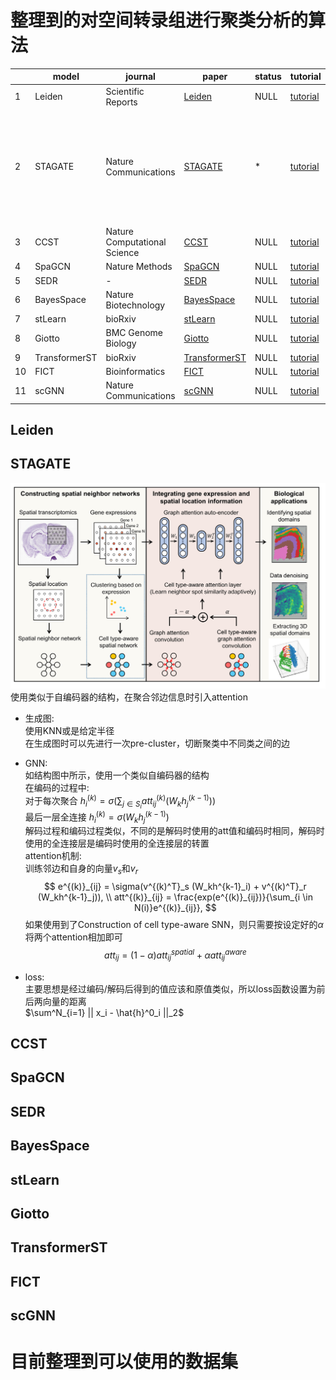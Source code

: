 # 整理到的对空间转录组进行聚类分析的算法

|    | model | journal | paper | status | tutorial | note  
| -- | ----- | ------- | ----- | ------ | -------- | ---- 
|1|Leiden|Scientific Reports|[Leiden](https://doi.org/10.1038/s41598-019-41695-z)|NULL|[tutorial]()|  
|2|STAGATE|Nature Communications|[STAGATE](https://doi.org/10.1038/s41467-022-29439-6)|*|[tutorial](./STAGATE_pyG/train.ipynb)|只有tf实现中可以使用alpha，torch实现中没有这个功能  
|3|CCST|Nature Computational Science|[CCST](https://doi.org/10.1038/s43588-022-00266-5)|NULL|[tutorial]()|  
|4|SpaGCN|Nature Methods|[SpaGCN](https://doi.org/10.1038/s41592-021-01255-8)|NULL|[tutorial]()|  
|5|SEDR|-|[SEDR](https://doi.org/10.21203/rs.3.rs-665505/v1)|NULL|[tutorial]()|  
|6|BayesSpace|Nature Biotechnology|[BayesSpace](https://doi.org/10.1038/s41587-021-00935-2)|NULL|[tutorial]()|  
|7|stLearn|bioRxiv|[stLearn](https://doi.org/10.1101/2020.05.31.125658)|NULL|[tutorial]()|  
|8|Giotto|BMC Genome Biology|[Giotto](https://doi.org/10.1186/s13059-021-02286-2)|NULL|[tutorial]()|  
|9|TransformerST|bioRxiv|[TransformerST](https://doi.org/10.1101/2022.08.11.503261)|NULL|[tutorial]()|  
|10|FICT|Bioinformatics|[FICT](https://doi.org/10.1093/bioinformatics/btab704)|NULL|[tutorial]()|  
|11|scGNN|Nature Communications|[scGNN](https://doi.org/10.1038/s41467-021-22197-x)|NULL|[tutorial]()|  

## Leiden


## STAGATE
![img](./STAGATE_pyG/STAGATE_Overview.png)  
使用类似于自编码器的结构，在聚合邻边信息时引入attention  

- 生成图:  
使用KNN或是给定半径  
在生成图时可以先进行一次pre-cluster，切断聚类中不同类之间的边  

- GNN:  
如结构图中所示，使用一个类似自编码器的结构  
在编码的过程中:  
对于每次聚合 $h^{(k)}_i = \sigma(\sum_{j\in S_i} att^{(k)}_{ij} (W_kh^{(k-1)}_j))$  
最后一层全连接 $h^{(k)}_i = \sigma(W_kh^{(k-1)}_j)$  
解码过程和编码过程类似，不同的是解码时使用的att值和编码时相同，解码时使用的全连接层是编码时使用的全连接层的转置   
attention机制:  
训练邻边和自身的向量$v_s$和$v_r$  
$$
e^{(k)}_{ij} = \sigma(v^{(k)^T}_s (W_kh^{k-1}_i) + v^{(k)^T}_r (W_kh^{k-1}_j)), \\
att^{(k)}_{ij} = \frac{exp(e^{(k)}_{ij})}{\sum_{i \in N(i)}e^{(k)}_{ij}},
$$
如果使用到了Construction of cell type-aware SNN，则只需要按设定好的$\alpha$将两个attention相加即可
$$
att_{ij} = (1 - \alpha)att^{spatial}_{ij} + \alpha att^{aware}_{ij}
$$

- loss:  
主要思想是经过编码/解码后得到的值应该和原值类似，所以loss函数设置为前后两向量的距离  
$\sum^N_{i=1} || x_i - \hat{h}^0_i ||_2$

## CCST



## SpaGCN



## SEDR



## BayesSpace



## stLearn



## Giotto



## TransformerST



## FICT
  


## scGNN


# 目前整理到可以使用的数据集

## 